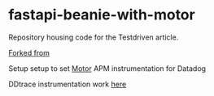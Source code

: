 # fastapi-beanie-with-motor

Repository housing code for the Testdriven article.

[Forked from](https://testdriven.io/blog/fastapi-beanie/)

Setup setup to set [Motor](https://github.com/mongodb/motor) APM instrumentation for Datadog

DDtrace instrumentation work [here](https://github.com/MegacoderKim/dd-trace-py)
